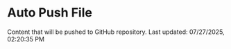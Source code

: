 # Auto Push File

Content that will be pushed to GitHub repository.
Last updated: 07/27/2025, 02:20:35 PM